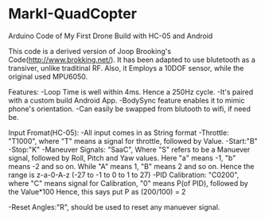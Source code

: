 # MarkI-QuadCopter
Arduino Code of My First Drone Build with HC-05 and Android

This code is a derived version of Joop Brooking's Code(http://www.brokking.net/). 
It has been adapted to use blutetooth as a transiver, unlike traditinal RF.
Also, it Employs a 10DOF sensor, while the original used MPU6050.

Features:
  -Loop Time is well within 4ms. Hence a 250Hz cycle.
  -It's paired with a custom build Android App.
  -BodySync feature enables it to mimic phone's orientation.
  -Can easily be swapped from blutooth to wifi, if need be.


Input Fromat(HC-05):
  -All input comes in as String format
  -Throttle: "T1000", where "T" means a signal for throttle, followed by Value.
  -Start:"B"
  -Stop:"K"
  -Maneuver Signals: "SaaC", Where "S" refers to be a Manuever signal,
                      followed by Roll, Pitch and Yaw values.
                      Here "a" means -1, "b" means -2 and so on.
                      While "A" means 1, "B" means 2 and so on.
                      Hence the range is z-a-0-A-z (-27 to -1 to 0 to 1 to 27)
  -PID Calibration: "C0200", where "C" means signal for Calibration, "0" means P(of PID), followed by the Value*100
                    Hence, this says put P as (200/100) = 2
  
  -Reset Angles:"R", should be used to reset any manuever signal.
